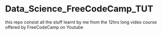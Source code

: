 # Data_Science_FreeCodeCamp_TUT
this repo consist all the stuff learnt by me from the 12hrs long video course offered by FreeCodeCamp on Youtube
